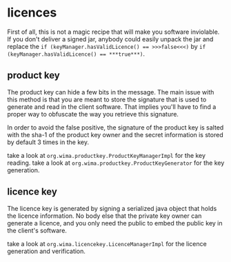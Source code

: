 licences
========

First of all, this is not a magic recipe that will make you software inviolable. If you don't deliver a signed jar, anybody could easily unpack the jar and replace the `if (keyManager.hasValidLicence() == >>>false<<<)` by `if (keyManager.hasValidLicence() == ***true***)`.

product key
-----------

The product key can hide a few bits in the message. The main issue with this method is that you are meant to store the signature that is used to generate and read in the client software. That implies you'll have to find a proper way to obfuscate the way you retrieve this signature.

In order to avoid the false positive, the signature of the product key is salted with the sha-1 of the product key owner and the secret information is stored by default 3 times in the key.

take a look at `org.wima.productkey.ProductKeyManagerImpl` for the key reading.
take a look at `org.wima.productkey.ProductKeyGenerator` for the key generation.

licence key
-----------

The licence key is generated by signing a serialized java object that holds the licence information. No body else that the private key owner can generate a licence, and you only need the public to embed the public key in the client's software.

take a look at `org.wima.licencekey.LicenceManagerImpl` for the licence generation and verification.

